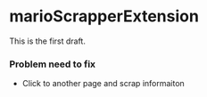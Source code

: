 # marioScrapperExtension
This is the first draft. 

### Problem need to fix
* Click to another page and scrap informaiton
